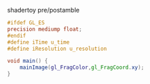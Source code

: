 shadertoy pre/postamble

```glsl
#ifdef GL_ES
precision mediump float;
#endif
#define iTime u_time
#define iResolution u_resolution

void main() {
    mainImage(gl_FragColor,gl_FragCoord.xy);
}
```
